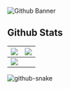 ![Github Banner](https://github.com/truman0102/truman0102/blob/main/banner.png)


## Github Stats

| <img src="https://github-readme-stats.vercel.app/api?username=truman0102&&show_icons=true&count_private=true&theme=github_dark"> | <img src="https://github-readme-streak-stats.herokuapp.com/?user=truman0102&theme=blueberry_duo"/> |
| -------------------------------------------------------------------------------------------------------------------------------- | -------------------------------------------------------------------------------------------------- |
| <img src="https://github-readme-stats.vercel.app/api/top-langs/?username=truman0102&layout=compact&theme=github_dark"/>          |

<picture>
  <source media="(prefers-color-scheme: dark)" srcset="https://github.com/truman0102/truman0102/blob/output/github-contribution-grid-snake-dark.svg" />
  <source media="(prefers-color-scheme: light)" srcset="https://github.com/truman0102/truman0102/blob/output/github-contribution-grid-snake.svg" />
  <img alt="github-snake" src="github-snake.svg" />
</picture>
